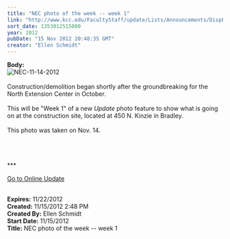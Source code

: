 ```yaml
---
title: "NEC photo of the week -- week 1"
link: "http://www.kcc.edu/FacultyStaff/update/Lists/Announcements/DispForm.aspx?ID=911"
sort_date: 1353012515000
year: 2012
pubDate: "15 Nov 2012 20:48:35 GMT"
creator: "Ellen Schmidt"
---
```


<div><b>Body:</b> <div class="ExternalClassCD6078D14B124FE48FA0DD5749733793"><div><img alt="NEC-11-14-2012" src="/SiteCollectionImages/NEC-11-14-2012.jpg" /></div>
<div> </div>
<div>Construction/demolition began shortly after the groundbreaking for the North Extension Center in October.</div>
<div> </div>
<div>This will be &quot;Week 1&quot; of a new <em>Update</em> photo feature to show what is going on at the construction site, located at 450 N. Kinzie in Bradley. </div>
<div> </div>
<div>This photo was taken on Nov. 14.</div>
<div> </div>
<div>
<div> </div>
<div> </div>
<div>
<p>***</p>
<p><a href="/FacultyStaff/update/Pages/dailyupdate.aspx">Go to Online Update</a></p></div></div>
<div> </div></div></div>
<div><b>Expires:</b> 11/22/2012</div>
<div><b>Created:</b> 11/15/2012 2:48 PM</div>
<div><b>Created By:</b> Ellen Schmidt</div>
<div><b>Start Date:</b> 11/15/2012</div>
<div><b>Title:</b> NEC photo of the week -- week 1</div>

